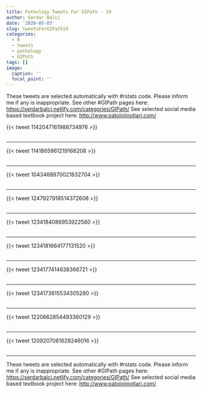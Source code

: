 ```yaml
---
title: Pathology Tweets For GIPath - 19
author: Serdar Balci
date: '2020-05-03'
slug: tweetsForGIPath19
categories:
  - R
  - tweets
  - pathology
  - GIPath
tags: []
image:
  caption: ''
  focal_point: ''
---
```



These tweets are selected automatically with #rstats code. Please inform me if any is inappropriate.
See other #GIPath pages here: https://serdarbalci.netlify.com/categories/GIPath/ 
See selected social media based textbook project here: http://www.patolojinotlari.com/

{{< tweet 1142047161988734976 >}}
<br>
<br>
<hr>
{{< tweet 1141865961219166208 >}}
<br>
<br>
<hr>
{{< tweet 1043468870021832704 >}}
<br>
<br>
<hr>
{{< tweet 1247927918514372608 >}}
<br>
<br>
<hr>
{{< tweet 1234184086953922560 >}}
<br>
<br>
<hr>
{{< tweet 1234181664177131520 >}}
<br>
<br>
<hr>
{{< tweet 1234177414638366721 >}}
<br>
<br>
<hr>
{{< tweet 1234173615534305280 >}}
<br>
<br>
<hr>
{{< tweet 1220662854493360129 >}}
<br>
<br>
<hr>
{{< tweet 1209207081628246016 >}}
<br>
<br>
<hr>


These tweets are selected automatically with #rstats code. Please inform me if any is inappropriate.
See other #GIPath pages here: https://serdarbalci.netlify.com/categories/GIPath/ 
See selected social media based textbook project here: http://www.patolojinotlari.com/
